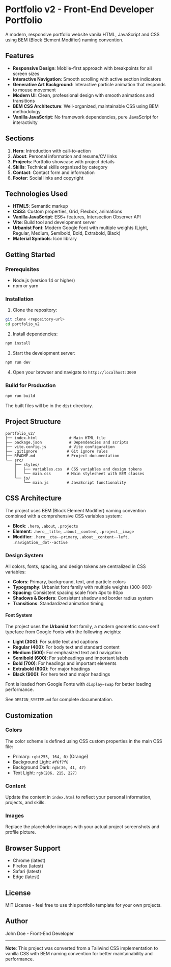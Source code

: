 # Portfolio v2 - Front-End Developer Portfolio

A modern, responsive portfolio website vanila HTML, JavaScript and CSS using BEM (Block Element Modifier) naming convention.

## Features

- **Responsive Design**: Mobile-first approach with breakpoints for all screen sizes
- **Interactive Navigation**: Smooth scrolling with active section indicators
- **Generative Art Background**: Interactive particle animation that responds to mouse movement
- **Modern UI**: Clean, professional design with smooth animations and transitions
- **BEM CSS Architecture**: Well-organized, maintainable CSS using BEM methodology
- **Vanilla JavaScript**: No framework dependencies, pure JavaScript for interactivity

## Sections

1. **Hero**: Introduction with call-to-action
2. **About**: Personal information and resume/CV links
3. **Projects**: Portfolio showcase with project details
4. **Skills**: Technical skills organized by category
5. **Contact**: Contact form and information
6. **Footer**: Social links and copyright

## Technologies Used

- **HTML5**: Semantic markup
- **CSS3**: Custom properties, Grid, Flexbox, animations
- **Vanilla JavaScript**: ES6+ features, Intersection Observer API
- **Vite**: Build tool and development server
- **Urbanist Font**: Modern Google Font with multiple weights (Light, Regular, Medium, Semibold, Bold, Extrabold, Black)
- **Material Symbols**: Icon library

## Getting Started

### Prerequisites

- Node.js (version 14 or higher)
- npm or yarn

### Installation

1. Clone the repository:

```bash
git clone <repository-url>
cd portfolio_v2
```

2. Install dependencies:

```bash
npm install
```

3. Start the development server:

```bash
npm run dev
```

4. Open your browser and navigate to `http://localhost:3000`

### Build for Production

```bash
npm run build
```

The built files will be in the `dist` directory.

## Project Structure

```
portfolio_v2/
├── index.html              # Main HTML file
├── package.json            # Dependencies and scripts
├── vite.config.js          # Vite configuration
├── .gitignore             # Git ignore rules
├── README.md              # Project documentation
└── src/
    ├── styles/
    │   ├── variables.css  # CSS variables and design tokens
    │   └── main.css       # Main stylesheet with BEM classes
    └── js/
        └── main.js        # JavaScript functionality
```

## CSS Architecture

The project uses BEM (Block Element Modifier) naming convention combined with a comprehensive CSS variables system:

- **Block**: `.hero`, `.about`, `.projects`
- **Element**: `.hero__title`, `.about__content`, `.project__image`
- **Modifier**: `.hero__cta--primary`, `.about__content--left`, `.navigation__dot--active`

### Design System

All colors, fonts, spacing, and design tokens are centralized in CSS variables:

- **Colors**: Primary, background, text, and particle colors
- **Typography**: Urbanist font family with multiple weights (300-900)
- **Spacing**: Consistent spacing scale from 4px to 80px
- **Shadows & Borders**: Consistent shadow and border radius system
- **Transitions**: Standardized animation timing

#### Font System

The project uses the **Urbanist** font family, a modern geometric sans-serif typeface from Google Fonts with the following weights:

- **Light (300)**: For subtle text and captions
- **Regular (400)**: For body text and standard content
- **Medium (500)**: For emphasized text and navigation
- **Semibold (600)**: For subheadings and important labels
- **Bold (700)**: For headings and important elements
- **Extrabold (800)**: For major headings
- **Black (900)**: For hero text and major headings

Font is loaded from Google Fonts with `display=swap` for better loading performance.

See `DESIGN_SYSTEM.md` for complete documentation.

## Customization

### Colors

The color scheme is defined using CSS custom properties in the main CSS file:

- Primary: `rgb(255, 164, 0)` (Orange)
- Background Light: `#f6f7f8`
- Background Dark: `rgb(36, 41, 47)`
- Text Light: `rgb(206, 215, 227)`

### Content

Update the content in `index.html` to reflect your personal information, projects, and skills.

### Images

Replace the placeholder images with your actual project screenshots and profile picture.

## Browser Support

- Chrome (latest)
- Firefox (latest)
- Safari (latest)
- Edge (latest)

## License

MIT License - feel free to use this portfolio template for your own projects.

## Author

John Doe - Front-End Developer

---

**Note**: This project was converted from a Tailwind CSS implementation to vanilla CSS with BEM naming convention for better maintainability and performance.
